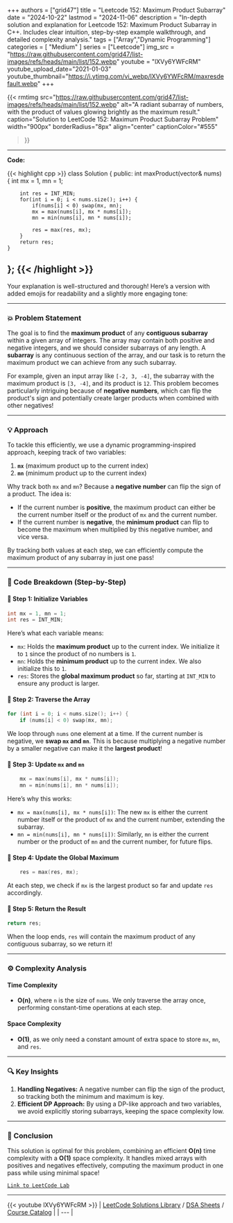 
+++
authors = ["grid47"]
title = "Leetcode 152: Maximum Product Subarray"
date = "2024-10-22"
lastmod = "2024-11-06"
description = "In-depth solution and explanation for Leetcode 152: Maximum Product Subarray in C++. Includes clear intuition, step-by-step example walkthrough, and detailed complexity analysis."
tags = ["Array","Dynamic Programming"]
categories = [
    "Medium"
]
series = ["Leetcode"]
img_src = "https://raw.githubusercontent.com/grid47/list-images/refs/heads/main/list/152.webp"
youtube = "lXVy6YWFcRM"
youtube_upload_date="2021-01-03"
youtube_thumbnail="https://i.ytimg.com/vi_webp/lXVy6YWFcRM/maxresdefault.webp"
+++


{{< rmtimg 
    src="https://raw.githubusercontent.com/grid47/list-images/refs/heads/main/list/152.webp" 
    alt="A radiant subarray of numbers, with the product of values glowing brightly as the maximum result."
    caption="Solution to LeetCode 152: Maximum Product Subarray Problem"
    width="900px"
    borderRadius="8px"
    align="center" 
    captionColor="#555"
>}}
---
**Code:**

{{< highlight cpp >}}
class Solution {
public:
    int maxProduct(vector<int>& nums) {
        int mx = 1, mn = 1;

        int res = INT_MIN;
        for(int i = 0; i < nums.size(); i++) {
            if(nums[i] < 0) swap(mx, mn);
            mx = max(nums[i], mx * nums[i]);
            mn = min(nums[i], mn * nums[i]);
            
            res = max(res, mx);
        }
        return res;
    }
};
{{< /highlight >}}
---

Your explanation is well-structured and thorough! Here’s a version with added emojis for readability and a slightly more engaging tone:

---

### 💥 Problem Statement

The goal is to find the **maximum product** of any **contiguous subarray** within a given array of integers. The array may contain both positive and negative integers, and we should consider subarrays of any length. A **subarray** is any continuous section of the array, and our task is to return the maximum product we can achieve from any such subarray.

For example, given an input array like `[-2, 3, -4]`, the subarray with the maximum product is `[3, -4]`, and its product is `12`. This problem becomes particularly intriguing because of **negative numbers**, which can flip the product's sign and potentially create larger products when combined with other negatives!

---

### 💡 Approach

To tackle this efficiently, we use a dynamic programming-inspired approach, keeping track of two variables:
1. **`mx`** (maximum product up to the current index)
2. **`mn`** (minimum product up to the current index)

Why track both `mx` and `mn`? Because a **negative number** can flip the sign of a product. The idea is:
- If the current number is **positive**, the maximum product can either be the current number itself or the product of `mx` and the current number.
- If the current number is **negative**, the **minimum product** can flip to become the maximum when multiplied by this negative number, and vice versa.

By tracking both values at each step, we can efficiently compute the maximum product of any subarray in just one pass!

---

### 📝 Code Breakdown (Step-by-Step)

#### 🔹 Step 1: Initialize Variables

```cpp
int mx = 1, mn = 1;
int res = INT_MIN;
```

Here’s what each variable means:
- `mx`: Holds the **maximum product** up to the current index. We initialize it to `1` since the product of no numbers is `1`.
- `mn`: Holds the **minimum product** up to the current index. We also initialize this to `1`.
- `res`: Stores the **global maximum product** so far, starting at `INT_MIN` to ensure any product is larger.

#### 🔹 Step 2: Traverse the Array

```cpp
for (int i = 0; i < nums.size(); i++) {
    if (nums[i] < 0) swap(mx, mn);
```

We loop through `nums` one element at a time. If the current number is negative, we **swap `mx` and `mn`**. This is because multiplying a negative number by a smaller negative can make it the **largest product**!

#### 🔹 Step 3: Update `mx` and `mn`

```cpp
    mx = max(nums[i], mx * nums[i]);
    mn = min(nums[i], mn * nums[i]);
```

Here’s why this works:
- `mx = max(nums[i], mx * nums[i])`: The new `mx` is either the current number itself or the product of `mx` and the current number, extending the subarray.
- `mn = min(nums[i], mn * nums[i])`: Similarly, `mn` is either the current number or the product of `mn` and the current number, for future flips.

#### 🔹 Step 4: Update the Global Maximum

```cpp
    res = max(res, mx);
```

At each step, we check if `mx` is the largest product so far and update `res` accordingly.

#### 🔹 Step 5: Return the Result

```cpp
return res;
```

When the loop ends, `res` will contain the maximum product of any contiguous subarray, so we return it!

---

### ⚙️ Complexity Analysis

#### Time Complexity
- **O(n)**, where `n` is the size of `nums`. We only traverse the array once, performing constant-time operations at each step.

#### Space Complexity
- **O(1)**, as we only need a constant amount of extra space to store `mx`, `mn`, and `res`.

---

### 🔍 Key Insights

1. **Handling Negatives:** A negative number can flip the sign of the product, so tracking both the minimum and maximum is key.
2. **Efficient DP Approach:** By using a DP-like approach and two variables, we avoid explicitly storing subarrays, keeping the space complexity low.

---

### 🎉 Conclusion

This solution is optimal for this problem, combining an efficient **O(n)** time complexity with a **O(1)** space complexity. It handles mixed arrays with positives and negatives effectively, computing the maximum product in one pass while using minimal space!



[`Link to LeetCode Lab`](https://leetcode.com/problems/maximum-product-subarray/description/)

---
{{< youtube lXVy6YWFcRM >}}
| [LeetCode Solutions Library](https://grid47.xyz/leetcode/) / [DSA Sheets](https://grid47.xyz/sheets/) / [Course Catalog](https://grid47.xyz/courses/) |
| --- |
